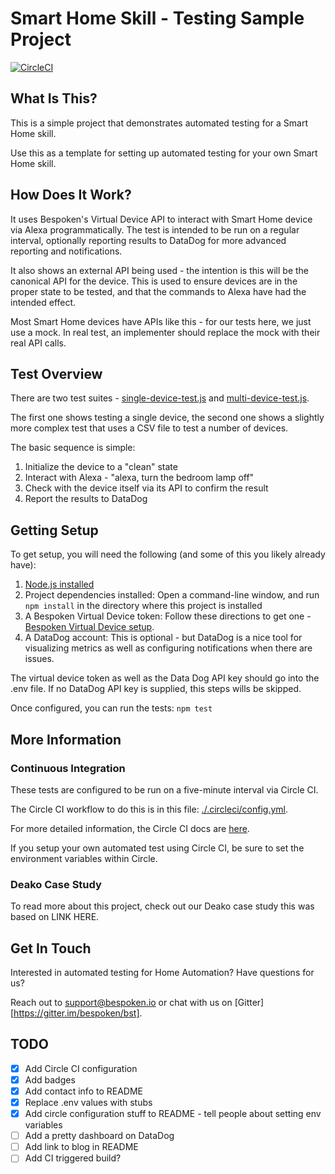 # Smart Home Skill - Testing Sample Project
[![CircleCI](https://circleci.com/gh/bespoken-samples/smart-home-skill-testing.svg?style=svg)](https://circleci.com/gh/bespoken-samples/smart-home-skill-testing)
## What Is This?
This is a simple project that demonstrates automated testing for a Smart Home skill.

Use this as a template for setting up automated testing for your own Smart Home skill.

## How Does It Work?
It uses Bespoken's Virtual Device API to interact with Smart Home device via Alexa programmatically. The test is intended to be run on a regular interval, optionally reporting results to DataDog for more advanced reporting and notifications.

It also shows an external API being used - the intention is this will be the canonical API for the device. This is used to ensure devices are in the proper state to be tested, and that the commands to Alexa have had the intended effect.

Most Smart Home devices have APIs like this - for our tests here, we just use a mock. In real test, an implementer should replace the mock with their real API calls.

## Test Overview
There are two test suites - [single-device-test.js](single-device-test.js) and [multi-device-test.js](single-device-test.js).

The first one shows testing a single device, the second one shows a slightly more complex test that uses a CSV file to test a number of devices.

The basic sequence is simple:
1) Initialize the device to a "clean" state
2) Interact with Alexa - "alexa, turn the bedroom lamp off"
3) Check with the device itself via its API to confirm the result
4) Report the results to DataDog 

## Getting Setup
To get setup, you will need the following (and some of this you likely already have):
1) [Node.js installed](https://nodejs.org/en/download/)
2) Project dependencies installed:
Open a command-line window, and run `npm install` in the directory where this project is installed
3) A Bespoken Virtual Device token:
Follow these directions to get one - [Bespoken Virtual Device setup](https://read.bespoken.io/end-to-end/setup). 
4) A DataDog account:
This is optional - but DataDog is a nice tool for visualizing metrics as well as configuring notifications when there are issues.

The virtual device token as well as the Data Dog API key should go into the .env file. If no DataDog API key is supplied, this steps wills be skipped.

Once configured, you can run the tests:
`npm test`

## More Information
### Continuous Integration
These tests are configured to be run on a five-minute interval via Circle CI.

The Circle CI workflow to do this is in this file: [./.circleci/config.yml](.circleci/config.yml).

For more detailed information, the Circle CI docs are [here](https://circleci.com/docs/).

If you setup your own automated test using Circle CI, be sure to set the environment variables within Circle.

### Deako Case Study
To read more about this project, check out our Deako case study this was based on LINK HERE.

## Get In Touch
Interested in automated testing for Home Automation? Have questions for us?

Reach out to [support@bespoken.io](mailto:support@bespoken.io) or chat with us on [Gitter][https://gitter.im/bespoken/bst].
## TODO
- [X] Add Circle CI configuration
- [X] Add badges
- [X] Add contact info to README
- [X] Replace .env values with stubs
- [X] Add circle configuration stuff to README - tell people about setting env variables
- [ ] Add a pretty dashboard on DataDog
- [ ] Add link to blog in README
- [ ] Add CI triggered build?

